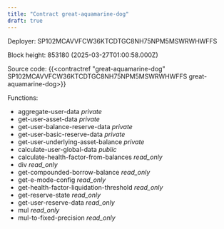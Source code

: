 ```yaml
---
title: "Contract great-aquamarine-dog"
draft: true
---
```

Deployer: SP102MCAVVFCW36KTCDTGC8NH75NPM5MSWRWHWFFS


 



Block height: 853180 (2025-03-27T01:00:58.000Z)

Source code: {{<contractref "great-aquamarine-dog" SP102MCAVVFCW36KTCDTGC8NH75NPM5MSWRWHWFFS great-aquamarine-dog>}}

Functions:

* aggregate-user-data _private_
* get-user-asset-data _private_
* get-user-balance-reserve-data _private_
* get-user-basic-reserve-data _private_
* get-user-underlying-asset-balance _private_
* calculate-user-global-data _public_
* calculate-health-factor-from-balances _read_only_
* div _read_only_
* get-compounded-borrow-balance _read_only_
* get-e-mode-config _read_only_
* get-health-factor-liquidation-threshold _read_only_
* get-reserve-state _read_only_
* get-user-reserve-data _read_only_
* mul _read_only_
* mul-to-fixed-precision _read_only_
